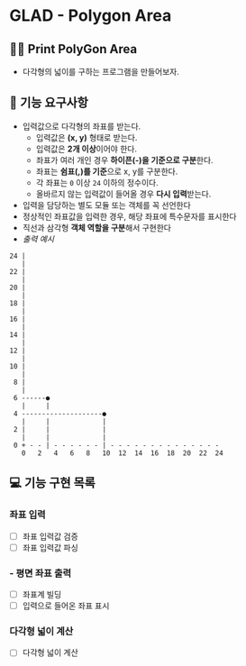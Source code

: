 # GLAD - Polygon Area

## 🙋‍♂️ Print PolyGon Area
- 다각형의 넓이를 구하는 프로그램을 만들어보자.

## 🚀 기능 요구사항

- 입력값으로 다각형의 좌표를 받는다.
  - 입력값은 **(x, y)** 형태로 받는다.
  - 입력값은 **2개 이상**이어야 한다.
  - 좌표가 여러 개인 경우 **하이픈(-)을 기준으로 구분**한다.
  - 좌표는 **쉼표(,)를 기준**으로 x, y를 구분한다.
  - 각 좌표는 `0` 이상 `24` 이하의 정수이다.
  - 올바르지 않는 입력값이 들어올 경우 **다시 입력**받는다.
- 입력을 담당하는 별도 모듈 또는 객체를 꼭 선언한다
- 정상적인 좌표값을 입력한 경우, 해당 좌표에 특수문자를 표시한다
- 직선과 삼각형 **객체 역할을 구분**해서 구현한다
- _출력 예시_
```
24 |                                                 
   |                                                 
22 |                                                 
   |                                                 
20 |                                                 
   |                                                 
18 |                                                 
   |                                                 
16 |                                                 
   |                                                 
14 |                                                 
   |                                                 
12 |                                                 
   |                                                 
10 |                                                 
   |                                                 
 8 |                                                 
   |                                                 
 6 ------●                                           
   |     |                                           
 4 --------------------●                             
   |     |             |                             
 2 |     |             |                             
   |     |             |                             
 0 + - - | - - - - - - | - - - - - - - - - - - - - - 
   0   2   4   6   8   10  12  14  16  18  20  22  24
```


## 💻 기능 구현 목록

### 좌표 입력

- [ ] 좌표 입력값 검증
- [ ] 좌표 입력값 파싱

### - 평면 좌표 출력

- [ ] 좌표계 빌딩
- [ ] 입력으로 들어온 좌표 표시

### 다각형 넓이 계산

- [ ] 다각형 넓이 계산
